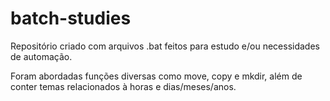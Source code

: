 # batch-studies
Repositório criado com arquivos .bat feitos para estudo e/ou necessidades de automação. 

Foram abordadas funções diversas como move, copy e mkdir, além de conter temas relacionados à horas e dias/meses/anos. 
